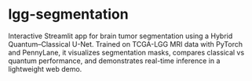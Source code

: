 # lgg-segmentation
Interactive Streamlit app for brain tumor segmentation using a Hybrid Quantum–Classical U-Net. Trained on TCGA-LGG MRI data with PyTorch and PennyLane, it visualizes segmentation masks, compares classical vs quantum performance, and demonstrates real-time inference in a lightweight web demo.
